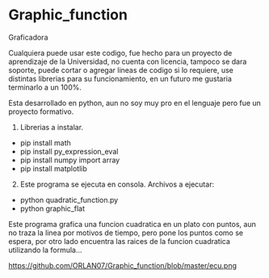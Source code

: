 # Graphic_function
Graficadora

Cualquiera puede usar este codigo, fue hecho para un proyecto de aprendizaje de la Universidad, no cuenta con licencia, tampoco se dara soporte, puede cortar o agregar lineas de codigo si lo requiere, use distintas librerias para su funcionamiento, en un futuro me gustaria terminarlo a un 100%.

Esta desarrollado en python, aun no soy muy pro en el lenguaje pero fue un proyecto formativo.

1) Librerias a instalar.
 - pip install math
 - pip install py_expression_eval
 - pip install numpy import array
 - pip install matplotlib 
2) Este programa se ejecuta en consola.
Archivos a ejecutar:
 - python quadratic_function.py
 - python graphic_flat
 
 Este programa grafica una funcion cuadratica en un plato con puntos, aun no traza la linea por motivos de tiempo, pero pone los puntos como se espera, por otro lado encuentra las raices de la funcion cuadratica utilizando la formula...
 
 https://github.com/ORLAN07/Graphic_function/blob/master/ecu.png
 
